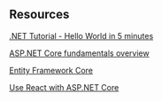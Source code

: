 ## Resources

[.NET Tutorial - Hello World in 5 minutes](https://dotnet.microsoft.com/en-us/learn/dotnet/hello-world-tutorial/intro)

[ASP.NET Core fundamentals overview](https://learn.microsoft.com/en-us/aspnet/core/fundamentals/?view=aspnetcore-8.0&tabs=windows)

[Entity Framework Core](https://learn.microsoft.com/en-us/ef/core/)

[Use React with ASP.NET Core](https://learn.microsoft.com/en-us/aspnet/core/client-side/spa/react?view=aspnetcore-8.0&tabs=visual-studio)

[](https://www.youtube.com/live/vOcTPUiBQgc?si=_vjOyyGPA0LWiCNW)
